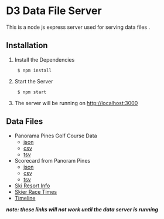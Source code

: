 D3 Data File Server
====================
This is a node js express server used for serving data files .

Installation
------------
1. Install the Dependencies

        $ npm install
        
2. Start the Server

        $ npm start
        
3. The server will be running on [http://localhost:3000](http://localhost:3000)


Data Files
----------
* Panorama Pines Golf Course Data
    * [json](http://localhost:3000/course.json)
    * [csv](http://localhost:3000/course.csv)
    * [tsv](http://localhost:3000/course.tsv)
* Scorecard from Panoram Pines
    * [json](http://localhost:3000/scores.json)
    * [csv](http://localhost:3000/scores.csv)
    * [tsv](http://localhost:3000/scores.tsv)
* [Ski Resort Info](http://localhost:3000/resorts.json)
* [Skier Race Times](http://localhost:3000/racetimes.json)
* [Timeline](http://localhost:3000/timeline.csv)

__*note: these links will not work until the data server is running*__